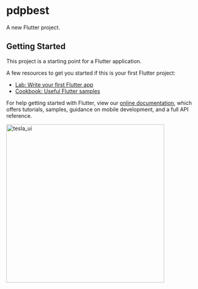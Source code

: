 # pdpbest

A new Flutter project.

## Getting Started

This project is a starting point for a Flutter application.

A few resources to get you started if this is your first Flutter project:

- [Lab: Write your first Flutter app](https://flutter.dev/docs/get-started/codelab)
- [Cookbook: Useful Flutter samples](https://flutter.dev/docs/cookbook)

For help getting started with Flutter, view our
[online documentation](https://flutter.dev/docs), which offers tutorials,
samples, guidance on mobile development, and a full API reference.

<img width="417" alt="tesla_ui" src="https://user-images.githubusercontent.com/82129639/135190804-1471c595-2c8c-4ae5-8dd4-74aaf9a04d55.png">

